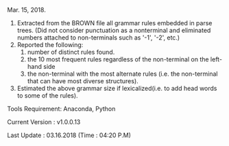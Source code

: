 Mar. 15, 2018.

1. Extracted from the BROWN file all grammar rules embedded in parse trees. (Did not consider punctuation as a nonterminal and eliminated numbers attached to non-terminals such as '-1', '-2', etc.)
2. Reported the following:
	1. number of distinct rules found.
	2. the 10 most frequent rules regardless of the non-terminal on the left-hand side	
	3. the non-terminal with the most alternate rules (i.e. the non-terminal that can have most diverse structures).
3. Estimated the above grammar size if lexicalized(i.e. to add head words to some of the rules).

Tools Requirement: Anaconda, Python 

Current Version  : v1.0.0.13

Last Update      : 03.16.2018 (Time : 04:20 P.M)

